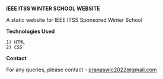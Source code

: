 **IEEE ITSS WINTER SCHOOL WEBSITE**

A static website for IEEE ITSS Sponsored Winter School 

**Technologies Used**
```
1) HTML
2) CSS
```

**Contact**

For any queries, please contact - pranaswic2022@gmail.com
